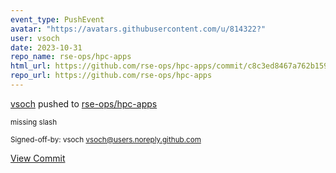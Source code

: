 ```yaml
---
event_type: PushEvent
avatar: "https://avatars.githubusercontent.com/u/814322?"
user: vsoch
date: 2023-10-31
repo_name: rse-ops/hpc-apps
html_url: https://github.com/rse-ops/hpc-apps/commit/c8c3ed8467a762b159533190a50c904f97a159a7
repo_url: https://github.com/rse-ops/hpc-apps
---
```


<a href='https://github.com/vsoch' target='_blank'>vsoch</a> pushed to <a href='https://github.com/rse-ops/hpc-apps' target='_blank'>rse-ops/hpc-apps</a>

<small>missing slash

Signed-off-by: vsoch <vsoch@users.noreply.github.com></small>

<a href='https://github.com/rse-ops/hpc-apps/commit/c8c3ed8467a762b159533190a50c904f97a159a7' target='_blank'>View Commit</a>